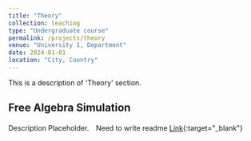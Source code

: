 ```yaml
---
title: "Theory"
collection: teaching
type: "Undergraduate course"
permalink: /projects/theory
venue: "University 1, Department"
date: 2024-01-01
location: "City, Country"
---
```


This is a description of 'Theory' section.

Free Algebra Simulation
------

Description Placeholder.　Need to write readme
[Link](https://github.com/nlyu1/FreeAlgebra){:target="_blank"}
